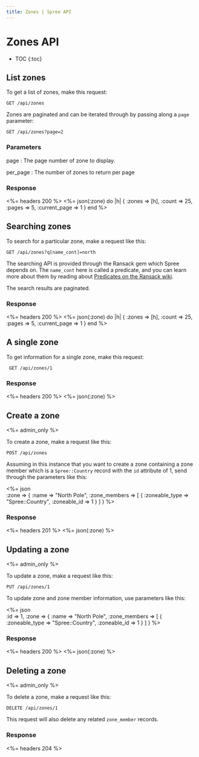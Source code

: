 ```yaml
---
title: Zones | Spree API
---
```


# Zones API

* TOC
{:toc}

## List zones

To get a list of zones, make this request:

    GET /api/zones

Zones are paginated and can be iterated through by passing along a `page` parameter:

    GET /api/zones?page=2

### Parameters

page
: The page number of zone to display.

per_page
: The number of zones to return per page

### Response

<%= headers 200 %>
<%= json(:zone) do |h| 
{ :zones => [h],
  :count => 25,
  :pages => 5,
  :current_page => 1 }
end %>

## Searching zones

To search for a particular zone, make a request like this:

    GET /api/zones?q[name_cont]=north

The searching API is provided through the Ransack gem which Spree depends on. The `name_cont` here is called a predicate, and you can learn more about them by reading about [Predicates on the Ransack wiki](https://github.com/ernie/ransack/wiki/Basic-Searching).

The search results are paginated.

### Response

<%= headers 200 %>
<%= json(:zone) do |h|
 { :zones => [h],
   :count => 25,
   :pages => 5,
   :current_page => 1 }
end %> 

## A single zone

To get information for a single zone, make this request:

     GET /api/zones/1

### Response

<%= headers 200 %>
<%= json(:zone) %>

## Create a zone

<%= admin_only %>

To create a zone, make a request like this:

    POST /api/zones

Assuming in this instance that you want to create a zone containing
a zone member which is a `Spree::Country` record with the `id` attribute of 1, send through the parameters like this:

<%= json \
  :zone => {
    :name => "North Pole",
    :zone_members => [
      { 
        :zoneable_type => "Spree::Country",
        :zoneable_id => 1
      }
    ]
  } %>

### Response

<%= headers 201 %>
<%= json(:zone) %>

## Updating a zone

<%= admin_only %>

To update a zone, make a request like this:

    PUT /api/zones/1

To update zone and zone member information, use parameters like this:

<%= json \
  :id => 1,
  :zone => {
    :name => "North Pole",
    :zone_members => [
      { 
        :zoneable_type => "Spree::Country",
        :zoneable_id => 1
      }
    ]
  } %>

### Response

<%= headers 200 %>
<%= json(:zone) %>

## Deleting a zone

<%= admin_only %>

To delete a zone, make a request like this:

    DELETE /api/zones/1

This request will also delete any related `zone_member` records.

### Response

<%= headers 204 %>
